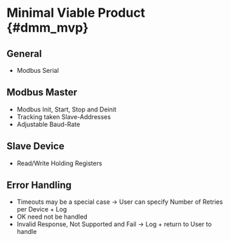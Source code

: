 # Minimal Viable Product {#dmm_mvp}

## General

- Modbus Serial

## Modbus Master

- Modbus Init, Start, Stop and Deinit
- Tracking taken Slave-Addresses
- Adjustable Baud-Rate

## Slave Device

- Read/Write Holding Registers

## Error Handling

- Timeouts may be a special case -> User can specify Number of Retries per Device + Log
- OK need not be handled
- Invalid Response, Not Supported and Fail -> Log + return to User to handle